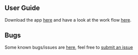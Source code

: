 ## User Guide
Download the app [here](https://drive.google.com/file/d/1u9_sesn8qUx1id3XkzwmvJFo84EuUEaW/view?usp=sharing) and have a look at the work flow [here](https://drive.google.com/file/d/1eaqdVeOfKrXEUTywW-K0dOR3dY-g6vYk/view?usp=sharing).

## Bugs
Some known bugs/issues are [here](https://github.com/googleinterns/app-action-visualizer/issues), feel free to [submit an issue](https://github.com/googleinterns/app-action-visualizer/issues/new/)
